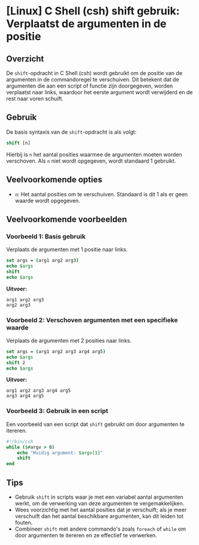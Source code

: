 # [Linux] C Shell (csh) shift gebruik: Verplaatst de argumenten in de positie

## Overzicht
De `shift`-opdracht in C Shell (csh) wordt gebruikt om de positie van de argumenten in de commandoregel te verschuiven. Dit betekent dat de argumenten die aan een script of functie zijn doorgegeven, worden verplaatst naar links, waardoor het eerste argument wordt verwijderd en de rest naar voren schuift.

## Gebruik
De basis syntaxis van de `shift`-opdracht is als volgt:

```csh
shift [n]
```

Hierbij is `n` het aantal posities waarmee de argumenten moeten worden verschoven. Als `n` niet wordt opgegeven, wordt standaard 1 gebruikt.

## Veelvoorkomende opties
- `n`: Het aantal posities om te verschuiven. Standaard is dit 1 als er geen waarde wordt opgegeven.

## Veelvoorkomende voorbeelden

### Voorbeeld 1: Basis gebruik
Verplaats de argumenten met 1 positie naar links.

```csh
set args = (arg1 arg2 arg3)
echo $args
shift
echo $args
```
**Uitvoer:**
```
arg1 arg2 arg3
arg2 arg3
```

### Voorbeeld 2: Verschoven argumenten met een specifieke waarde
Verplaats de argumenten met 2 posities naar links.

```csh
set args = (arg1 arg2 arg3 arg4 arg5)
echo $args
shift 2
echo $args
```
**Uitvoer:**
```
arg1 arg2 arg3 arg4 arg5
arg3 arg4 arg5
```

### Voorbeeld 3: Gebruik in een script
Een voorbeeld van een script dat `shift` gebruikt om door argumenten te itereren.

```csh
#!/bin/csh
while ($#argv > 0)
    echo "Huidig argument: $argv[1]"
    shift
end
```

## Tips
- Gebruik `shift` in scripts waar je met een variabel aantal argumenten werkt, om de verwerking van deze argumenten te vergemakkelijken.
- Wees voorzichtig met het aantal posities dat je verschuift; als je meer verschuift dan het aantal beschikbare argumenten, kan dit leiden tot fouten.
- Combineer `shift` met andere commando's zoals `foreach` of `while` om door argumenten te itereren en ze effectief te verwerken.